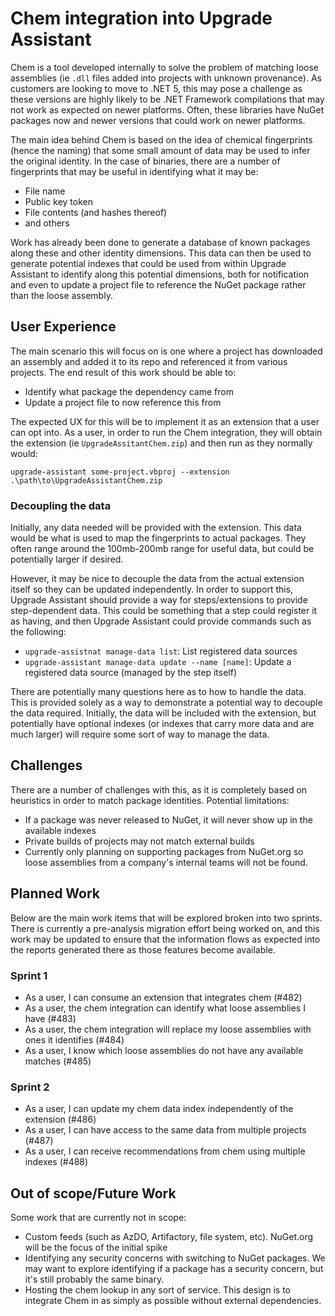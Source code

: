 # Chem integration into Upgrade Assistant

Chem is a tool developed internally to solve the problem of matching loose assemblies (ie `.dll` files added into projects with unknown provenance). As customers are looking to move to .NET 5, this may pose a challenge as these versions are highly likely to be .NET Framework compilations that may not work as expected on newer platforms. Often, these libraries have NuGet packages now and newer versions that could work on newer platforms.

The main idea behind Chem is based on the idea of chemical fingerprints (hence the naming) that some small amount of data may be used to infer the original identity. In the case of binaries, there are a number of fingerprints that may be useful in identifying what it may be:

- File name
- Public key token
- File contents (and hashes thereof)
- and others

Work has already been done to generate a database of known packages along these and other identity dimensions. This data can then be used to generate potential indexes that could be used from within Upgrade Assistant to identify along this potential dimensions, both for notification and even to update a project file to reference the NuGet package rather than the loose assembly.

## User Experience

The main scenario this will focus on is one where a project has downloaded an assembly and added it to its repo and referenced it from various projects. The end result of this work should be able to:

- Identify what package the dependency came from
- Update a project file to now reference this from

The expected UX for this will be to implement it as an extension that a user can opt into. As a user, in order to run the Chem integration, they will obtain the extension (ie `UpgradeAssitantChem.zip`) and then run as they normally would:

```
upgrade-assistant some-project.vbproj --extension .\path\to\UpgradeAssistantChem.zip
```

### Decoupling the data
Initially, any data needed will be provided with the extension. This data would be what is used to map the fingerprints to actual packages. They often range around the 100mb-200mb range for useful data, but could be potentially larger if desired.

However, it may be nice to decouple the data from the actual extension itself so they can be updated independently. In order to support this, Upgrade Assistant should provide a way for steps/extensions to provide step-dependent data. This could be something that a step could register it as having, and then Upgrade Assistant could provide commands such as the following:

- `upgrade-assistnat manage-data list`: List registered data sources
- `upgrade-assistant manage-data update --name [name]`: Update a registered data source (managed by the step itself)

There are potentially many questions here as to how to handle the data. This is provided solely as a way to demonstrate a potential way to decouple the data required. Initially, the data will be included with the extension, but potentially have optional indexes (or indexes that carry more data and are much larger) will require some sort of way to manage the data.

## Challenges

There are a number of challenges with this, as it is completely based on heuristics in order to match package identities. Potential limitations:

- If a package was never released to NuGet, it will never show up in the available indexes
- Private builds of projects may not match external builds
- Currently only planning on supporting packages from NuGet.org so loose assemblies from a company's internal teams will not be found.

## Planned Work

Below are the main work items that will be explored broken into two sprints. There is currently a pre-analysis migration effort being worked on, and this work may be updated to ensure that the information flows as expected into the reports generated there as those features become available.

### Sprint 1
- As a user, I can consume an extension that integrates chem (#482)
- As a user, the chem integration can identify what loose assemblies I have (#483)
- As a user, the chem integration will replace my loose assemblies with ones it identifies (#484)
- As a user, I know which loose assemblies do not have any available matches (#485)

### Sprint 2
- As a user, I can update my chem data index independently of the extension (#486)
- As a user, I can have access to the same data from multiple projects (#487)
- As a user, I can receive recommendations from chem using multiple indexes (#488)

## Out of scope/Future Work

Some work that are currently not in scope:

- Custom feeds (such as AzDO, Artifactory, file system, etc). NuGet.org will be the focus of the initial spike
- Identifying any security concerns with switching to NuGet packages. We may want to explore identifying if a package has a security concern, but it's still probably the same binary.
- Hosting the chem lookup in any sort of service. This design is to integrate Chem in as simply as possible without external dependencies.
